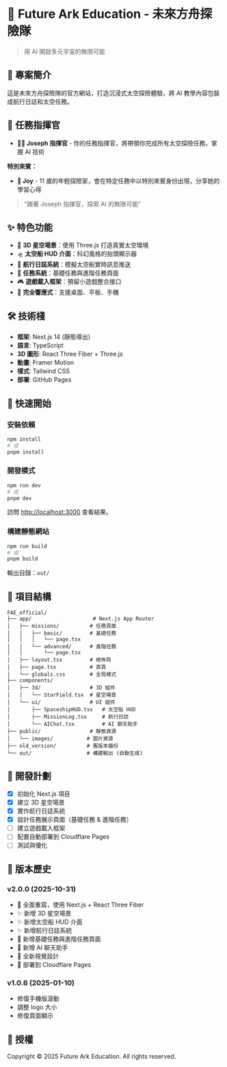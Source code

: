 # 🚀 Future Ark Education - 未來方舟探險隊

> 用 AI 開啟多元宇宙的無限可能

## 📖 專案簡介

這是未來方舟探險隊的官方網站，打造沉浸式太空探險體驗，將 AI 教學內容包裝成航行日誌和太空任務。

## 👥 任務指揮官

- **👨‍🚀 Joseph 指揮官** - 你的任務指揮官，將帶領你完成所有太空探險任務，掌握 AI 技術

**特別來賓：**
- **👧 Joy** - 11 歲的年輕探險家，會在特定任務中以特別來賓身份出現，分享她的學習心得

> "跟著 Joseph 指揮官，探索 AI 的無限可能"

## ✨ 特色功能

- 🌌 **3D 星空場景**：使用 Three.js 打造真實太空環境
- 🛸 **太空船 HUD 介面**：科幻風格的抬頭顯示器
- 📡 **航行日誌系統**：模擬太空船實時訊息推送
- 🎯 **任務系統**：基礎任務與進階任務頁面
- 🎮 **遊戲載入框架**：預留小遊戲整合接口
- 📱 **完全響應式**：支援桌面、平板、手機

## 🛠️ 技術棧

- **框架**: Next.js 14 (靜態導出)
- **語言**: TypeScript
- **3D 圖形**: React Three Fiber + Three.js
- **動畫**: Framer Motion
- **樣式**: Tailwind CSS
- **部署**: GitHub Pages

## 🚀 快速開始

### 安裝依賴

```bash
npm install
# 或
pnpm install
```

### 開發模式

```bash
npm run dev
# 或
pnpm dev
```

訪問 [http://localhost:3000](http://localhost:3000) 查看結果。

### 構建靜態網站

```bash
npm run build
# 或
pnpm build
```

輸出目錄：`out/`

## 📁 項目結構

```
FAE_official/
├── app/                    # Next.js App Router
│   ├── missions/          # 任務頁面
│   │   ├── basic/         # 基礎任務
│   │   │   └── page.tsx
│   │   └── advanced/      # 進階任務
│   │       └── page.tsx
│   ├── layout.tsx         # 根佈局
│   ├── page.tsx           # 首頁
│   └── globals.css        # 全局樣式
├── components/
│   ├── 3d/                # 3D 組件
│   │   └── StarField.tsx  # 星空場景
│   └── ui/                # UI 組件
│       ├── SpaceshipHUD.tsx   # 太空船 HUD
│       ├── MissionLog.tsx     # 航行日誌
│       └── AIChat.tsx         # AI 聊天助手
├── public/                # 靜態資源
│   └── images/           # 圖片資源
├── old_version/          # 舊版本備份
└── out/                  # 構建輸出 (自動生成)
```

## 🎯 開發計劃

- [x] 初始化 Next.js 項目
- [x] 建立 3D 星空場景
- [x] 實作航行日誌系統
- [x] 設計任務展示頁面（基礎任務 & 進階任務）
- [ ] 建立遊戲載入框架
- [ ] 配置自動部署到 Cloudflare Pages
- [ ] 測試與優化

## 📝 版本歷史

### v2.0.0 (2025-10-31)
- 🎉 全面重寫，使用 Next.js + React Three Fiber
- ✨ 新增 3D 星空場景
- ✨ 新增太空船 HUD 介面
- ✨ 新增航行日誌系統
- 🎯 新增基礎任務與進階任務頁面
- 🤖 新增 AI 聊天助手
- 🎨 全新視覺設計
- 🚀 部署到 Cloudflare Pages

### v1.0.6 (2025-01-10)
- 修復手機版滾動
- 調整 logo 大小
- 修復頁面顯示

## 📄 授權

Copyright © 2025 Future Ark Education. All rights reserved.
